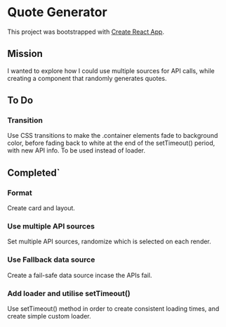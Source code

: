 # Quote Generator

This project was bootstrapped with [Create React App](https://github.com/facebook/create-react-app).

## Mission

I wanted to explore how I could use multiple sources for API calls, while creating a component that randomly generates quotes.

## To Do

### Transition

Use CSS transitions to make the .container elements fade to background color, before fading back to white at the end of the setTimeout() period, with new API info. To be used instead of loader.

## Completed`

### Format

Create card and layout.

### Use multiple API sources

Set multiple API sources, randomize which is selected on each render.

### Use Fallback data source

Create a fail-safe data source incase the APIs fail.

### Add loader and utilise setTimeout()

Use setTimeout() method in order to create consistent loading times, and create simple custom loader.
